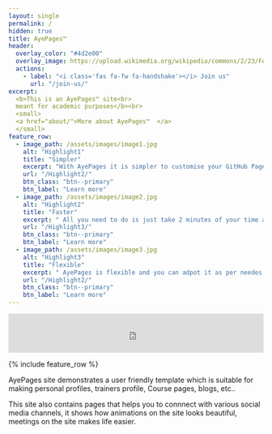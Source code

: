 ```yaml
---
layout: single
permalink: /
hidden: true
title: AyePages™ 
header:
  overlay_color: "#4d2e00"
  overlay_image: https://upload.wikimedia.org/wikipedia/commons/2/23/Forest_%28119%29.jpg
  actions:
    - label: "<i class='fas fa-fw fa-handshake'></i> Join us"
      url: "/join-us/"
excerpt:
  <b>This is an AyePages™ site<br>
  meant for academic purposes</b><br>
  <small>
  <a href="about/">More about AyePages™  </a>
  </small>
feature_row:
  - image_path: /assets/images/image1.jpg
    alt: "Highlight1"
    title: "Simpler"
    excerpt: "With AyePages it is simpler to customise your GitHub Pages site as per your choice, just a fork would serve the purpose. <br><br><br>"
    url: "/Highlight2/"
    btn_class: "btn--primary"
    btn_label: "Learn more"
  - image_path: /assets/images/image2.jpg
    alt: "Highlight2"
    title: "Faster"
    excerpt: " All you need to do is just take 2 minutes of your time and that all to fork. Ofcourse, a bit longer to learn, try out a free course [here](https://ayeai.xyz/site/courses/github-pages-site-in-2-minutes-with-ayepages/) <br><br><br>"
    url: "/Highlight3/"
    btn_class: "btn--primary"
    btn_label: "Learn more"
  - image_path: /assets/images/image3.jpg
    alt: "Highlight3"
    title: "Flexible"
    excerpt: " AyePages is flexible and you can adpot it as per needes and choices. You may use it as blog, personal profile, information site and its your choice!<br><br><br>"
    url: "/Highlight2/"
    btn_class: "btn--primary"
    btn_label: "Learn more"      
---
```


<iframe allowfullscreen="false" frameborder="0" mozallowfullscreen="false" src="https://docs.google.com/presentation/d/e/2PACX-1vT5K9ijpA0fuuS4OJTQMwoMaQrZm5dMCXisLRBgVzxQ7I5312_uHAqZvvJIA_5KRrG02t45MotrTj_a/embed?start=true&loop=true&delayms=300&rm=minimal" webkitallowfullscreen="false" width="100%" height="77"></iframe>

{% include feature_row %}

AyePages site demonstrates a user friendly template which is suitable for making personal profiles, trainers profile, Course pages, blogs, etc..

This site also contains pages that helps you to connnect with various social media channels, it shows how animations on the site looks beautiful, meetings on the site makes life easier.
